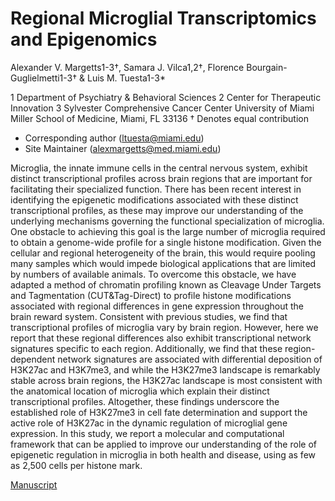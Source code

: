 # Regional Microglial Transcriptomics and Epigenomics

Alexander V. Margetts1-3†, Samara J. Vilca1,2†, Florence Bourgain-Guglielmetti1-3† & Luis M. Tuesta1-3*

1 Department of Psychiatry & Behavioral Sciences
2 Center for Therapeutic Innovation
3 Sylvester Comprehensive Cancer Center
  University of Miami Miller School of Medicine, Miami, FL 33136
† Denotes equal contribution
* Corresponding author (ltuesta@miami.edu)
* Site Maintainer (alexmargetts@med.miami.edu)

Microglia, the innate immune cells in the central nervous system, exhibit distinct transcriptional profiles
across brain regions that are important for facilitating their specialized function. There has been recent
interest in identifying the epigenetic modifications associated with these distinct transcriptional profiles,
as these may improve our understanding of the underlying mechanisms governing the functional
specialization of microglia. One obstacle to achieving this goal is the large number of microglia required
to obtain a genome-wide profile for a single histone modification. Given the cellular and regional
heterogeneity of the brain, this would require pooling many samples which would impede biological
applications that are limited by numbers of available animals. To overcome this obstacle, we have
adapted a method of chromatin profiling known as Cleavage Under Targets and Tagmentation
(CUT&Tag-Direct) to profile histone modifications associated with regional differences in gene
expression throughout the brain reward system. Consistent with previous studies, we find that
transcriptional profiles of microglia vary by brain region. However, here we report that these regional
differences also exhibit transcriptional network signatures specific to each region. Additionally, we find
that these region-dependent network signatures are associated with differential deposition of H3K27ac
and H3K7me3, and while the H3K27me3 landscape is remarkably stable across brain regions, the
H3K27ac landscape is most consistent with the anatomical location of microglia which explain their
distinct transcriptional profiles. Altogether, these findings underscore the established role of H3K27me3
in cell fate determination and support the active role of H3K27ac in the dynamic regulation of microglial
gene expression. In this study, we report a molecular and computational framework that can be applied
to improve our understanding of the role of epigenetic regulation in microglia in both health and disease,
using as few as 2,500 cells per histone mark.

[Manuscript]

[Manuscript]: https://www.biorxiv.org/content/10.1101/2024.08.08.607229v1

[workflowr]: https://github.com/workflowr/workflowr
